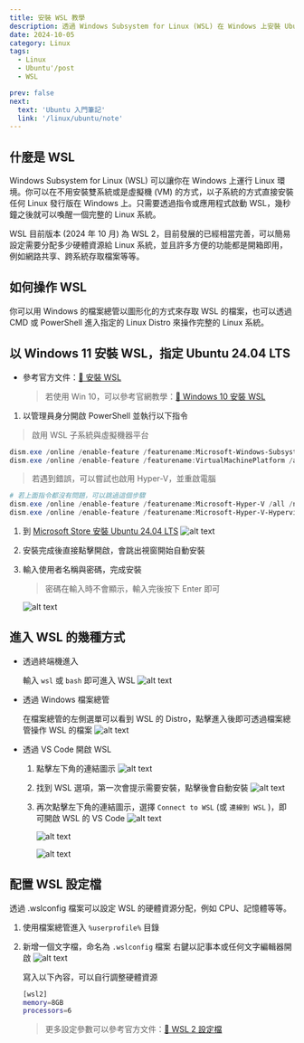 ```yaml
---
title: 安裝 WSL 教學
description: 透過 Windows Subsystem for Linux (WSL) 在 Windows 上安裝 Ubuntu 來使用 Linux 環境。
date: 2024-10-05
category: Linux
tags:
  - Linux
  - Ubuntu'/post
  - WSL

prev: false
next:
  text: 'Ubuntu 入門筆記'
  link: '/linux/ubuntu/note'
---
```


## 什麼是 WSL

Windows Subsystem for Linux (WSL) 可以讓你在 Windows 上運行 Linux 環境。你可以在不用安裝雙系統或是虛擬機 (VM) 的方式，以子系統的方式直接安裝任何 Linux 發行版在 Windows 上。只需要透過指令或應用程式啟動 WSL，幾秒鐘之後就可以喚醒一個完整的 Linux 系統。

WSL 目前版本 (2024 年 10 月) 為 WSL 2，目前發展的已經相當完善，可以簡易設定需要分配多少硬體資源給 Linux 系統，並且許多方便的功能都是開箱即用，例如網路共享、跨系統存取檔案等等。

## 如何操作 WSL

你可以用 Windows 的檔案總管以圖形化的方式來存取 WSL 的檔案，也可以透過 CMD 或 PowerShell 進入指定的 Linux Distro 來操作完整的 Linux 系統。

## 以 Windows 11 安裝 WSL，指定 Ubuntu 24.04 LTS

- 參考官方文件：[🔗 安裝 WSL](https://learn.microsoft.com/zh-tw/windows/wsl/install)
  > 若使用 Win 10，可以參考官網教學：[🔗 Windows 10 安裝 WSL](https://learn.microsoft.com/zh-tw/windows/wsl/install-manual)

1. 以管理員身分開啟 PowerShell 並執行以下指令

> 啟用 WSL 子系統與虛擬機器平台

```PowerShell
dism.exe /online /enable-feature /featurename:Microsoft-Windows-Subsystem-Linux /all /norestart
dism.exe /online /enable-feature /featurename:VirtualMachinePlatform /all /norestart
```

> 若遇到錯誤，可以嘗試也啟用 Hyper-V，並重啟電腦

```PowerShell
# 若上面指令都沒有問題，可以跳過這個步驟
dism.exe /online /enable-feature /featurename:Microsoft-Hyper-V /all /norestart
dism.exe /online /enable-feature /featurename:Microsoft-Hyper-V-Hypervisor /all /norestart
```

1. 到 [Microsoft Store 安裝 Ubuntu 24.04 LTS](https://apps.microsoft.com/detail/9nz3klhxdjp5?hl=zh-tw&gl=TW)
   ![alt text](image.png)
2. 安裝完成後直接點擊開啟，會跳出視窗開始自動安裝
3. 輸入使用者名稱與密碼，完成安裝

   > 密碼在輸入時不會顯示，輸入完後按下 Enter 即可

   ![alt text](image-1.png)

## 進入 WSL 的幾種方式

- 透過終端機進入

  輸入 `wsl` 或 `bash` 即可進入 WSL
  ![alt text](image-2.png)

- 透過 Windows 檔案總管

  在檔案總管的左側選單可以看到 WSL 的 Distro，點擊進入後即可透過檔案總管操作 WSL 的檔案
  ![alt text](image-3.png)

- 透過 VS Code 開啟 WSL

  1. 點擊左下角的連結圖示
     ![alt text](image-4.png)
  2. 找到 WSL 選項，第一次會提示需要安裝，點擊後會自動安裝
     ![alt text](image-5.png)
  3. 再次點擊左下角的連結圖示，選擇 `Connect to WSL` (或 `連線到 WSL` )，即可開啟 WSL 的 VS Code
     ![alt text](image-6.png)

     ![alt text](image-7.png)

     ![alt text](image-8.png)

## 配置 WSL 設定檔

透過 .wslconfig 檔案可以設定 WSL 的硬體資源分配，例如 CPU、記憶體等等。

1. 使用檔案總管進入 `%userprofile%` 目錄
2. 新增一個文字檔，命名為 `.wslconfig` 檔案
   右鍵以記事本或任何文字編輯器開啟
   ![alt text](image-9.png)

   寫入以下內容，可以自行調整硬體資源

   ```bash
   [wsl2]
   memory=8GB
   processors=6
   ```

   > 更多設定參數可以參考官方文件：[🔗 WSL 2 設定檔](https://learn.microsoft.com/zh-tw/windows/wsl/wsl-config#main-wsl-settings)
